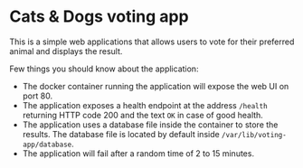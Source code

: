 # Cats & Dogs voting app

This is a simple web applications that allows users to vote for their preferred animal and displays the result.

Few things you should know about the application:

 * The docker container running the application will expose the web UI on port 80.
 * The application exposes a health endpoint at the address `/health` returning HTTP code 200 and the text `OK` in case of good health.
 * The application uses a database file inside the container to store the results. The database file is located by default inside `/var/lib/voting-app/database`.
 * The application will fail after a random time of 2 to 15 minutes.
 
